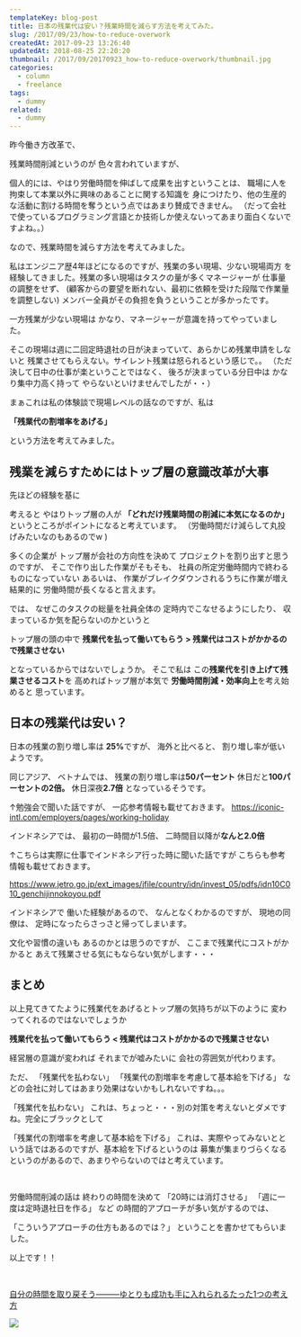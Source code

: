 ```yaml
---
templateKey: blog-post
title: 日本の残業代は安い？残業時間を減らす方法を考えてみた。
slug: /2017/09/23/how-to-reduce-overwork
createdAt: 2017-09-23 13:26:40
updatedAt: 2018-08-25 22:20:20
thumbnail: /2017/09/20170923_how-to-reduce-overwork/thumbnail.jpg
categories:
  - column
  - freelance
tags:
  - dummy
related:
  - dummy
---
```



昨今働き方改革で、

残業時間削減というのが
色々言われていますが、


個人的には、やはり労働時間を伸ばして成果を出すということは、
職場に人を拘束して本業以外に興味のあることに関する知識を
身につけたり、他の生産的な活動に割ける時間を奪うという点ではあまり賛成できません。
（だって会社で使っているプログラミング言語とか技術しか使えないってあまり面白くないですよね。。）

なので、残業時間を減らす方法を考えてみました。



私はエンジニア歴4年ほどになるのですが、残業の多い現場、少ない現場両方
を経験してきました。残業の多い現場はタスクの量が多くマネージャーが
仕事量の調整をせず、
(顧客からの要望を断れない、最初に依頼を受けた段階で作業量を調整しない)
メンバー全員がその負担を負うということが多かったです。


一方残業が少ない現場は
かなり、マネージャーが意識を持ってやっていました。


そこの現場は週に二回定時退社の日が決まっていて、あらかじめ残業申請をしないと
残業させてもらえない。サイレント残業は怒られるという感じで。。
（ただ決して日中の仕事が楽ということではなく、
後ろが決まっている分日中は
かなり集中力高く持って
やらないといけませんでしたが・・）

まぁこれは私の体験談で現場レベルの話なのですが、私は

**「残業代の割増率をあげる」**

という方法を考えてみました。


<div class="adsense-double-rect"></div>

<h2 class="chapter">残業を減らすためにはトップ層の意識改革が大事</h2>

先ほどの経験を基に

考えると
やはりトップ層の人が
<strong>「どれだけ残業時間の削減に本気になるのか」</strong>
というところがポイントになると考えています。
（労働時間だけ減らして丸投げみたいなのもあるのでw )

多くの企業が
トップ層が会社の方向性を決めて
プロジェクトを割り出すと思うのですが、
そこで作り出した作業がそもそも、
社員の所定労働時間内で終わるものになっていない
あるいは、
作業がブレイクダウンされるうちに作業が増え結果的に
労働時間が長くなると言えます。

では、
なぜこのタスクの総量を社員全体の
定時内でこなせるようにしたり、
収まっているか気を配らないのかというと

トップ層の頭の中で
**残業代を払って働いてもらう > 残業代はコストがかかるので残業させない**

となっているからではないでしょうか。
そこで私は
この<strong>残業代を引き上げて残業させるコスト</strong>を
高めればトップ層が本気で
<strong>労働時間削減・効率向上</strong>を考え始めると
思っています。

<h2 class="chapter">日本の残業代は安い？</h2>

日本の残業の割り増し率は
<strong>25%</strong>ですが、
海外と比べると、
割り増し率が低いようです。

同じアジア、
ベトナムでは、
残業の割り増し率は<strong>50パーセント</strong>
休日だと<strong>100パーセントの2倍。</strong>
休日深夜<strong>2.7倍</strong>
となっているそうです。

↑勉強会で聞いた話ですが、
一応参考情報も載せておきます。
<a href="https://iconic-intl.com/employers/pages/working-holiday">
https://iconic-intl.com/employers/pages/working-holiday</a>

インドネシアでは、
最初の一時間が1.5倍、
二時間目以降が<strong>なんと2.0倍</strong>

↑こちらは実際に仕事でインドネシア行った時に聞いた話ですが
こちらも参考情報も載せておきます。

<a href="https://www.jetro.go.jp/ext_images/jfile/country/idn/invest_05/pdfs/idn10C010_genchijinnokoyou.pdf">https://www.jetro.go.jp/ext_images/jfile/country/idn/invest_05/pdfs/idn10C010_genchijinnokoyou.pdf</a>

インドネシアで
働いた経験があるので、
なんとなくわかるのですが、
現地の同僚は、
定時になったらさっさと帰ってしまいます。

文化や習慣の違いも
あるのかとは思うのですが、
ここまで残業代にコストがかかると
あえて残業させる気にもならない気がします・・・

<h2 class="chapter">まとめ</h2>


以上見てきてたように残業代をあげるとトップ層の気持ちが以下のように
変わってくれるのではないでしょうか

**残業代を払って働いてもらう < 残業代はコストがかかるので残業させない**

経営層の意識が変われば
それまでが嘘みたいに
会社の雰囲気が代わります。

ただ、
「残業代を払わない」
「残業代の割増率を考慮して基本給を下げる」
などの会社に対してはあまり効果はないかもしれないですね。。。

「残業代を払わない」
これは、ちょっと・・・別の対策を考えないとダメですね。完全にブラックとして

「残業代の割増率を考慮して基本給を下げる」
これは、実際やってみないとという話ではあるのですが、基本給を下げるというのは
募集が集まりづらくなるというのがあるので、あまりやらないのではと考えています。

&nbsp;

労働時間削減の話は
終わりの時間を決めて
「20時には消灯させる」
「週に一度は定時退社日を作る」
など
の時間的アプローチが多い気がするのでは、

「こういうアプローチの仕方もあるのでは？」
ということを書かせてもらいました。

以上です！！


&nbsp;

<a href="http://amzn.to/2xzLOpL">自分の時間を取り戻そう―――ゆとりも成功も手に入れられるたった1つの考え方</a>

<a href="https://www.amazon.co.jp/%E8%87%AA%E5%88%86%E3%81%AE%E6%99%82%E9%96%93%E3%82%92%E5%8F%96%E3%82%8A%E6%88%BB%E3%81%9D%E3%81%86%E2%80%95%E2%80%95%E2%80%95%E3%82%86%E3%81%A8%E3%82%8A%E3%82%82%E6%88%90%E5%8A%9F%E3%82%82%E6%89%8B%E3%81%AB%E5%85%A5%E3%82%8C%E3%82%89%E3%82%8C%E3%82%8B%E3%81%9F%E3%81%A3%E3%81%9F1%E3%81%A4%E3%81%AE%E8%80%83%E3%81%88%E6%96%B9-%E3%81%A1%E3%81%8D%E3%82%8A%E3%82%93/dp/4478101558/ref=as_li_ss_il?s=books&ie=UTF8&qid=1506140488&sr=1-1&keywords=%E8%87%AA%E5%88%86%E3%81%AE%E6%99%82%E9%96%93%E3%82%92%E5%8F%96%E3%82%8A%E6%88%BB%E3%81%9D%E3%81%86&linkCode=li3&tag=llg01-22&linkId=a9b16585758f5bb03e7ab9b25b2f5cd7" target="_blank"><img border="0" src="//ws-fe.amazon-adsystem.com/widgets/q?_encoding=UTF8&ASIN=4478101558&Format=_SL250_&ID=AsinImage&MarketPlace=JP&ServiceVersion=20070822&WS=1&tag=llg01-22" ></a><img src="https://ir-jp.amazon-adsystem.com/e/ir?t=llg01-22&l=li3&o=9&a=4478101558" width="1" height="1" border="0" alt="" style="border:none !important; margin:0px !important;" />

&nbsp;

<div class="adsense-double-rect"></div>
&nbsp;
